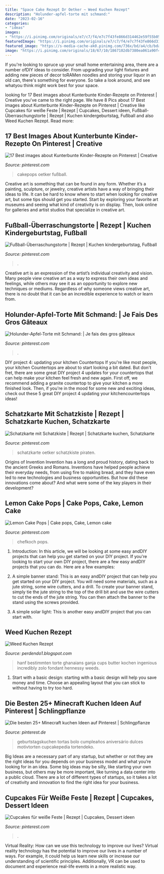 ```yaml
---
title: "Space Cake Rezept Dr Oetker ~ Weed Kuchen Rezept"
description: "Holunder-apfel-torte mit schmand:"
date: "2023-02-16"
categories:
- "ideas"
images:
- "https://i.pinimg.com/originals/e7/c7/f4/e7c7f43fe866d314462e59f55b05f8bd.jpg"
featuredImage: "https://i.pinimg.com/originals/e7/c7/f4/e7c7f43fe866d314462e59f55b05f8bd.jpg"
featured_image: "https://s-media-cache-ak0.pinimg.com/736x/bd/a4/cb/bda4cb1514e7a98c5bfe8203eddeef0d.jpg"
image: "https://i.pinimg.com/originals/18/67/10/1867102db7380ea061a90f474dfbdbc4.jpg"
---
```



If you're looking to spruce up your small home entertaining area, there are a number ofDIY ideas to consider. From upgrading your light fixtures and adding new pieces of decor toRAMen noodles and storing your liquor in an old can, there's something for everyone. So take a look around, and see whatyou think might work best for your space.

	

		
looking for 17 Best images about Kunterbunte Kinder-Rezepte on Pinterest | Creative you've came to the right page. We have 8 Pics about 17 Best images about Kunterbunte Kinder-Rezepte on Pinterest | Creative like Cupcakes für weiße Feste | Rezept | Cupcakes, Dessert ideen, Fußball-Überraschungstorte | Rezept | Kuchen kindergeburtstag, Fußball and also Weed Kuchen Rezept. Read more:
		
    
## 17 Best Images About Kunterbunte Kinder-Rezepte On Pinterest | Creative

<img loading=lazy src="https://s-media-cache-ak0.pinimg.com/736x/bd/a4/cb/bda4cb1514e7a98c5bfe8203eddeef0d.jpg" onerror="this.onerror=null;this.src='https://tse1.mm.bing.net/th?id=OIP.Nhx1W1dBt-yQ3ajSTSM88QHaIS&amp;pid=15.1';" alt="17 Best images about Kunterbunte Kinder-Rezepte on Pinterest | Creative">

_Source: pinterest.com_

>cakepops oetker fußball. 

	

Creative art is something that can be found in any form. Whether it’s a painting, sculpture, or jewelry, creative artists have a way of bringing their ideas to life. It can be hard to know where to start when looking for creative art, but some tips should get you started. Start by exploring your favorite art museums and seeing what kind of creativity is on display. Then, look online for galleries and artist studios that specialize in creative art.

    
## Fußball-Überraschungstorte | Rezept | Kuchen Kindergeburtstag, Fußball

<img loading=lazy src="https://i.pinimg.com/originals/e7/c7/f4/e7c7f43fe866d314462e59f55b05f8bd.jpg" onerror="this.onerror=null;this.src='https://tse3.mm.bing.net/th?id=OIP.tQIn469ulEms5EaugOzHkgHaEc&amp;pid=15.1';" alt="Fußball-Überraschungstorte | Rezept | Kuchen kindergeburtstag, Fußball">

_Source: pinterest.com_

>. 

	

Creative art is an expression of the artist’s individual creativity and vision. Many people view creative art as a way to express their own ideas and feelings, while others may see it as an opportunity to explore new techniques or mediums. Regardless of why someone views creative art, there is no doubt that it can be an incredible experience to watch or learn from.

    
## Holunder-Apfel-Torte Mit Schmand: | Je Fais Des Gros Gâteaux

<img loading=lazy src="https://s-media-cache-ak0.pinimg.com/originals/b8/28/d0/b828d0d9ab289f83ce404f5c97f38e49.jpg" onerror="this.onerror=null;this.src='https://tse2.mm.bing.net/th?id=OIP.9Le_JpuJWKvLnnjAgvn5YAHaFW&amp;pid=15.1';" alt="Holunder-Apfel-Torte mit Schmand: | Je fais des gros gâteaux">

_Source: pinterest.com_

>. 

	

DIY project 4: updating your kitchen Countertops
If you're like most people, your kitchen Countertops are about to start looking a bit dated. But don't fret, there are some great DIY project 4 updates for your countertops that can help make your kitchen feel fresh and new again. First off, we recommend adding a granite countertop to give your kitchen a more finished look. Then, if you're in the mood for some new and exciting ideas, check out these 5 great DIY project 4 updating your kitchencountertops ideas!

    
## Schatzkarte Mit Schatzkiste | Rezept | Schatzkarte Kuchen, Schatzkarte

<img loading=lazy src="https://i.pinimg.com/originals/06/1f/72/061f72b1e3c1ebb453f8f71628e4a5e9.jpg" onerror="this.onerror=null;this.src='https://tse1.mm.bing.net/th?id=OIP.dpoq06EIGphGAY5vLKeBNQHaEc&amp;pid=15.1';" alt="Schatzkarte mit Schatzkiste | Rezept | Schatzkarte kuchen, Schatzkarte">

_Source: pinterest.com_

>schatzkarte oetker schatzkiste piraten. 

	

Origins of Invention
Invention has a long and proud history, dating back to the ancient Greeks and Romans. Inventions have helped people achieve their everyday needs, from using fire to making bread, and they have even led to new technologies and business opportunities. But how did these innovations come about? And what were some of the key players in their development?

    
## Lemon Cake Pops | Cake Pops, Cake, Lemon Cake

<img loading=lazy src="https://i.pinimg.com/originals/18/67/10/1867102db7380ea061a90f474dfbdbc4.jpg" onerror="this.onerror=null;this.src='https://tse2.mm.bing.net/th?id=OIP.ZkjX9FQrjAmhprZoF3KaBQHaJ4&amp;pid=15.1';" alt="Lemon Cake Pops | Cake pops, Cake, Lemon cake">

_Source: pinterest.com_

>chefkoch pops. 

	

1) Introduction: In this article, we will be looking at some easy andDIY projects that can help you get started on your DIY project.
If you're looking to start your own DIY project, there are a few easy andDIY projects that you can do. Here are a few examples:
1) A simple banner stand: This is an easy andDIY project that can help you get started on your DIY project. You will need some materials, such as a jute string, some wire cutters, and a drill. To create your banner stand, simply tie the jute string to the top of the drill bit and use the wire cutters to cut the ends of the jute string. You can then attach the banner to the stand using the screws provided.

2) A simple solar light: This is another easy andDIY project that you can start with.

    
## Weed Kuchen Rezept

<img loading=lazy src="https://images.gutefrage.net/media/fragen/bilder/ein-rezept-zu-einem-bestimmten-kuchen-finden/0_big.jpg?v=1358847475000" onerror="this.onerror=null;this.src='https://tse3.mm.bing.net/th?id=OIP.FOYy4Q3HNohIQCmIlDKaIwHaHa&amp;pid=15.1';" alt="Weed Kuchen Rezept">

_Source: perdendo1.blogspot.com_

>hanf bestimmten torte ghanaians ganja cups butter kochen ingenious incredibly zolo fondant hennessy weeds. 

	

1. Start with a basic design: starting with a basic design will help you save money and time. Choose an appealing layout that you can stick to without having to try too hard.

    
## Die Besten 25+ Minecraft Kuchen Ideen Auf Pinterest | Schlingpflanze

<img loading=lazy src="https://s-media-cache-ak0.pinimg.com/736x/61/44/ab/6144ab5c81104dcdd2f1431d65286dae--mine-craft-birthday-birthday-cakes-for-boys.jpg" onerror="this.onerror=null;this.src='https://tse4.mm.bing.net/th?id=OIP.yCcBIBHGtT_pWZTWc856WwHaIA&amp;pid=15.1';" alt="Die besten 25+ Minecraft kuchen Ideen auf Pinterest | Schlingpflanze">

_Source: pinterest.de_

>geburtstagskuchen tortas bolo cumpleaños aniversário dulces motivtorten cupcakepedia tortendeko. 

	

Big Ideas are a necessary part of any startup, but whether or not they are the right ideas for you depends on your business model and what you’re looking for in an idea. Some big ideas may be silly, like starting your own business, but others may be more important, like turning a data center into a public cloud. There are a lot of different types of startups, so it takes a lot of creativity and innovation to find the right idea for your business.

    
## Cupcakes Für Weiße Feste | Rezept | Cupcakes, Dessert Ideen

<img loading=lazy src="https://i.pinimg.com/originals/36/e4/ab/36e4ab9796f40e766eeaec38716ee1ee.jpg" onerror="this.onerror=null;this.src='https://tse4.mm.bing.net/th?id=OIP.-bLKLrB3_i5_CfPH1p9bHgHaSh&amp;pid=15.1';" alt="Cupcakes für weiße Feste | Rezept | Cupcakes, Dessert ideen">

_Source: pinterest.com_

>. 

	

Virtual Reality: How can we use this technology to improve our lives?
Virtual reality technology has the potential to improve our lives in a number of ways. For example, it could help us learn new skills or increase our understanding of scientific principles. Additionally, VR can be used to document and experience real-life events in a more realistic way.

